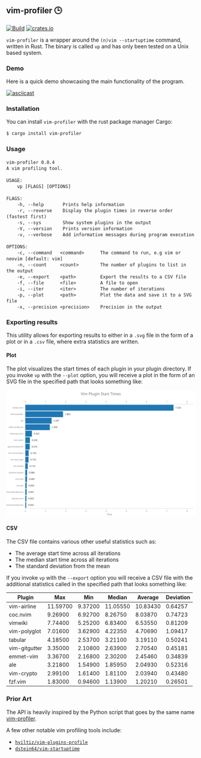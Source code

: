 ## vim-profiler 🕒

[![Build](https://github.com/terror/vim-profiler/actions/workflows/build.yaml/badge.svg?branch=master)](https://github.com/terror/zk/actions/workflows/build.yaml)
[![crates.io](https://shields.io/crates/v/vim-profiler.svg)](https://crates.io/crates/vim-profiler)

`vim-profiler` is a wrapper around the `(n)vim --startuptime` command, written in Rust. The binary is called
`vp` and has only been tested on a Unix based system.

### Demo

Here is a quick demo showcasing the main functionality of the program.

[![asciicast](https://asciinema.org/a/ec3DhuwvAAoXCTs7pLdBG8JI6.svg)](https://asciinema.org/a/ec3DhuwvAAoXCTs7pLdBG8JI6)

### Installation

You can install `vim-profiler` with the rust package manager Cargo:
```bash
$ cargo install vim-profiler
```

### Usage

```
vim-profiler 0.0.4
A vim profiling tool.

USAGE:
    vp [FLAGS] [OPTIONS]

FLAGS:
    -h, --help       Prints help information
    -r, --reverse    Display the plugin times in reverse order (fastest first)
    -s, --sys        Show system plugins in the output
    -V, --version    Prints version information
    -v, --verbose    Add informative messages during program execution

OPTIONS:
    -c, --command   <command>      The command to run, e.g vim or neovim [default: vim]
    -n, --count     <count>        The number of plugins to list in the output
    -e, --export    <path>         Export the results to a CSV file
    -f, --file      <file>         A file to open
    -i, --iter      <iter>         The number of iterations
    -p, --plot      <path>         Plot the data and save it to a SVG file
    -x, --precision <precision>    Precision in the output
```

### Exporting results

This utility allows for exporting results to either in a `.svg` file in the form
of a plot or in a `.csv` file, where extra statistics are written.

#### Plot

The plot visualizes the start times of each plugin in your plugin directory. If
you invoke `vp` with the `--plot` option, you will receive a plot in the form of
an SVG file in the specified path that looks something like:

![](./assets/plugins.svg)

#### CSV

The CSV file contains various other useful statistics such as:
- The average start time across all iterations
- The median start time across all iterations
- The standard deviation from the mean

If you invoke `vp` with the `--export` option you will receive a CSV file with
the additional statistics called in the specified path that looks something
like:

| Plugin        | Max      | Min     | Median   | Average  | Deviation |
|---------------|----------|---------|----------|----------|-----------|
| vim-airline   | 11.59700 | 9.37200 | 11.05550 | 10.83430 | 0.64257   |
| coc.nvim      | 9.26900  | 6.92700 | 8.26750  | 8.03870  | 0.74723   |
| vimwiki       | 7.74400  | 5.25200 | 6.83400  | 6.53550  | 0.81209   |
| vim-polyglot  | 7.01600  | 3.62900 | 4.22350  | 4.70690  | 1.09417   |
| tabular       | 4.18500  | 2.53700 | 3.21100  | 3.19110  | 0.50241   |
| vim-gitgutter | 3.35000  | 2.10800 | 2.63900  | 2.70540  | 0.45181   |
| emmet-vim     | 3.36700  | 2.16800 | 2.30200  | 2.45460  | 0.34839   |
| ale           | 3.21800  | 1.54900 | 1.85950  | 2.04930  | 0.52316   |
| vim-crypto    | 2.99100  | 1.61400 | 1.81100  | 2.03940  | 0.43480   |
| fzf.vim       | 1.83000  | 0.94600 | 1.13900  | 1.20210  | 0.26501   |

### Prior Art

The API is heavily inspired by the Python script that goes by the same name
[vim-profiler](https://github.com/bchretien/vim-profiler).

A few other notable vim profiling tools include:
- [`hyiltiz/vim-plugins-profile`](https://github.com/hyiltiz/vim-plugins-profile)
- [`dstein64/vim-startuptime`](https://github.com/dstein64/vim-startuptime)
